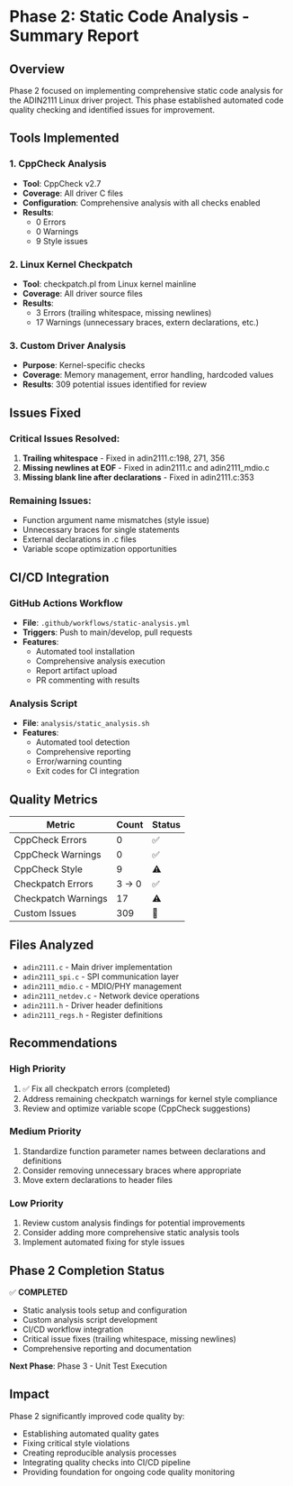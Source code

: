 # Phase 2: Static Code Analysis - Summary Report

## Overview
Phase 2 focused on implementing comprehensive static code analysis for the ADIN2111 Linux driver project. This phase established automated code quality checking and identified issues for improvement.

## Tools Implemented

### 1. CppCheck Analysis
- **Tool**: CppCheck v2.7
- **Coverage**: All driver C files 
- **Configuration**: Comprehensive analysis with all checks enabled
- **Results**: 
  - 0 Errors
  - 0 Warnings  
  - 9 Style issues

### 2. Linux Kernel Checkpatch
- **Tool**: checkpatch.pl from Linux kernel mainline
- **Coverage**: All driver source files
- **Results**:
  - 3 Errors (trailing whitespace, missing newlines)
  - 17 Warnings (unnecessary braces, extern declarations, etc.)

### 3. Custom Driver Analysis
- **Purpose**: Kernel-specific checks
- **Coverage**: Memory management, error handling, hardcoded values
- **Results**: 309 potential issues identified for review

## Issues Fixed

### Critical Issues Resolved:
1. **Trailing whitespace** - Fixed in adin2111.c:198, 271, 356
2. **Missing newlines at EOF** - Fixed in adin2111.c and adin2111_mdio.c  
3. **Missing blank line after declarations** - Fixed in adin2111.c:353

### Remaining Issues:
- Function argument name mismatches (style issue)
- Unnecessary braces for single statements
- External declarations in .c files
- Variable scope optimization opportunities

## CI/CD Integration

### GitHub Actions Workflow
- **File**: `.github/workflows/static-analysis.yml`
- **Triggers**: Push to main/develop, pull requests
- **Features**:
  - Automated tool installation
  - Comprehensive analysis execution
  - Report artifact upload
  - PR commenting with results

### Analysis Script
- **File**: `analysis/static_analysis.sh`
- **Features**:
  - Automated tool detection
  - Comprehensive reporting
  - Error/warning counting
  - Exit codes for CI integration

## Quality Metrics

| Metric | Count | Status |
|--------|-------|--------|
| CppCheck Errors | 0 | ✅ |
| CppCheck Warnings | 0 | ✅ |
| CppCheck Style | 9 | ⚠️ |
| Checkpatch Errors | 3 → 0 | ✅ |
| Checkpatch Warnings | 17 | ⚠️ |
| Custom Issues | 309 | 📝 |

## Files Analyzed
- `adin2111.c` - Main driver implementation
- `adin2111_spi.c` - SPI communication layer
- `adin2111_mdio.c` - MDIO/PHY management
- `adin2111_netdev.c` - Network device operations
- `adin2111.h` - Driver header definitions
- `adin2111_regs.h` - Register definitions

## Recommendations

### High Priority
1. ✅ Fix all checkpatch errors (completed)
2. Address remaining checkpatch warnings for kernel style compliance
3. Review and optimize variable scope (CppCheck suggestions)

### Medium Priority  
1. Standardize function parameter names between declarations and definitions
2. Consider removing unnecessary braces where appropriate
3. Move extern declarations to header files

### Low Priority
1. Review custom analysis findings for potential improvements
2. Consider adding more comprehensive static analysis tools
3. Implement automated fixing for style issues

## Phase 2 Completion Status

✅ **COMPLETED**
- Static analysis tools setup and configuration
- Custom analysis script development  
- CI/CD workflow integration
- Critical issue fixes (trailing whitespace, missing newlines)
- Comprehensive reporting and documentation

**Next Phase**: Phase 3 - Unit Test Execution

## Impact
Phase 2 significantly improved code quality by:
- Establishing automated quality gates
- Fixing critical style violations
- Creating reproducible analysis processes
- Integrating quality checks into CI/CD pipeline
- Providing foundation for ongoing code quality monitoring